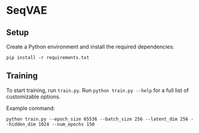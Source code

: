 # SeqVAE

## Setup

Create a Python environment and install the required dependencies:

```
pip install -r requirements.txt
```

## Training

To start training, run `train.py`. Run `python train.py --help` for a full list of customizable options.

Example command:

```
python train.py --epoch_size 65536 --batch_size 256 --latent_dim 256 --hidden_dim 1024 --num_epochs 150
```
